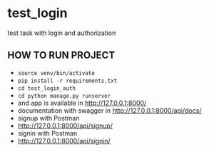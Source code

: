 # test_login
test task with login and authorization

## HOW TO RUN PROJECT
- `source venv/bin/activate`
- `pip install -r requirements.txt`
- `cd test_login_auth`
- `cd python manage.py runserver`
- 
  and app is available in http://127.0.0.1:8000/
-  documentation with swagger in http://127.0.0.1:8000/api/docs/
-  signup with Postman
-  http://127.0.0.1:8000/api/signup/
-  signin with Postman
-  http://127.0.0.1:8000/api/signin/

